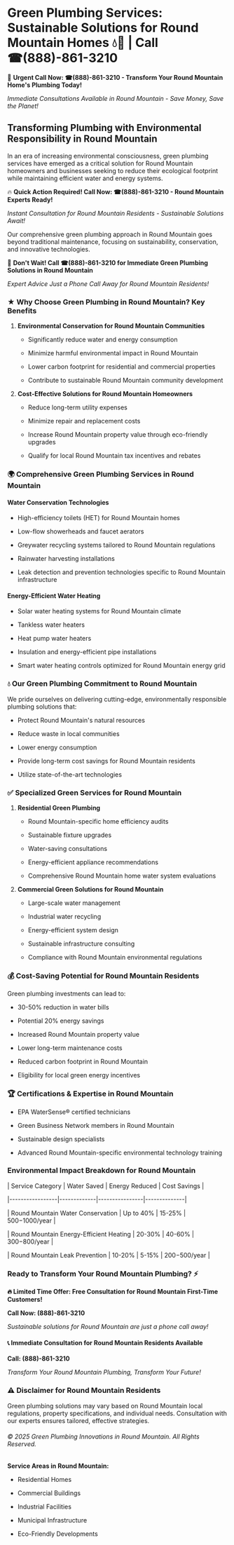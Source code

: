 # Green Plumbing Services: Sustainable Solutions for Round Mountain Homes 💧🌿 | Call ☎(888)-861-3210

🚨 **Urgent Call Now: ☎(888)-861-3210 - Transform Your Round Mountain Home's Plumbing Today!**
*Immediate Consultations Available in Round Mountain - Save Money, Save the Planet!*

## Transforming Plumbing with Environmental Responsibility in Round Mountain

In an era of increasing environmental consciousness, green plumbing services have emerged as a critical solution for Round Mountain homeowners and businesses seeking to reduce their ecological footprint while maintaining efficient water and energy systems. 

🔥 **Quick Action Required! Call Now: ☎(888)-861-3210 - Round Mountain Experts Ready!**
*Instant Consultation for Round Mountain Residents - Sustainable Solutions Await!*

Our comprehensive green plumbing approach in Round Mountain goes beyond traditional maintenance, focusing on sustainability, conservation, and innovative technologies.

🚨 **Don't Wait! Call ☎(888)-861-3210 for Immediate Green Plumbing Solutions in Round Mountain**
*Expert Advice Just a Phone Call Away for Round Mountain Residents!*

### ★ Why Choose Green Plumbing in Round Mountain? Key Benefits

1. **Environmental Conservation for Round Mountain Communities** 
   - Significantly reduce water and energy consumption
   - Minimize harmful environmental impact in Round Mountain
   - Lower carbon footprint for residential and commercial properties
   - Contribute to sustainable Round Mountain community development

2. **Cost-Effective Solutions for Round Mountain Homeowners** 
   - Reduce long-term utility expenses
   - Minimize repair and replacement costs
   - Increase Round Mountain property value through eco-friendly upgrades
   - Qualify for local Round Mountain tax incentives and rebates

### 🌍 Comprehensive Green Plumbing Services in Round Mountain

#### Water Conservation Technologies
- High-efficiency toilets (HET) for Round Mountain homes
- Low-flow showerheads and faucet aerators
- Greywater recycling systems tailored to Round Mountain regulations
- Rainwater harvesting installations
- Leak detection and prevention technologies specific to Round Mountain infrastructure

#### Energy-Efficient Water Heating
- Solar water heating systems for Round Mountain climate
- Tankless water heaters
- Heat pump water heaters
- Insulation and energy-efficient pipe installations
- Smart water heating controls optimized for Round Mountain energy grid

### 💧 Our Green Plumbing Commitment to Round Mountain

We pride ourselves on delivering cutting-edge, environmentally responsible plumbing solutions that:
- Protect Round Mountain's natural resources
- Reduce waste in local communities
- Lower energy consumption
- Provide long-term cost savings for Round Mountain residents
- Utilize state-of-the-art technologies

### ✅ Specialized Green Services for Round Mountain

1. **Residential Green Plumbing**
   - Round Mountain-specific home efficiency audits
   - Sustainable fixture upgrades
   - Water-saving consultations
   - Energy-efficient appliance recommendations
   - Comprehensive Round Mountain home water system evaluations

2. **Commercial Green Solutions for Round Mountain**
   - Large-scale water management
   - Industrial water recycling
   - Energy-efficient system design
   - Sustainable infrastructure consulting
   - Compliance with Round Mountain environmental regulations

### 💰 Cost-Saving Potential for Round Mountain Residents

Green plumbing investments can lead to:
- 30-50% reduction in water bills
- Potential 20% energy savings
- Increased Round Mountain property value
- Lower long-term maintenance costs
- Reduced carbon footprint in Round Mountain
- Eligibility for local green energy incentives

### 🏆 Certifications & Expertise in Round Mountain

- EPA WaterSense® certified technicians
- Green Business Network members in Round Mountain
- Sustainable design specialists
- Advanced Round Mountain-specific environmental technology training

### Environmental Impact Breakdown for Round Mountain

| Service Category | Water Saved | Energy Reduced | Cost Savings |
|-----------------|-------------|----------------|--------------|
| Round Mountain Water Conservation | Up to 40% | 15-25% | $500-$1000/year |
| Round Mountain Energy-Efficient Heating | 20-30% | 40-60% | $300-$800/year |
| Round Mountain Leak Prevention | 10-20% | 5-15% | $200-$500/year |

### Ready to Transform Your Round Mountain Plumbing? ⚡

**🔥 Limited Time Offer: Free Consultation for Round Mountain First-Time Customers!**

**Call Now: (888)-861-3210**
*Sustainable solutions for Round Mountain are just a phone call away!*

#### 📞 Immediate Consultation for Round Mountain Residents Available

**Call: (888)-861-3210**
*Transform Your Round Mountain Plumbing, Transform Your Future!*

### ⚠️ Disclaimer for Round Mountain Residents

Green plumbing solutions may vary based on Round Mountain local regulations, property specifications, and individual needs. Consultation with our experts ensures tailored, effective strategies.

###### © 2025 Green Plumbing Innovations in Round Mountain. All Rights Reserved.

**Service Areas in Round Mountain:** 
- Residential Homes
- Commercial Buildings
- Industrial Facilities
- Municipal Infrastructure
- Eco-Friendly Developments